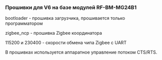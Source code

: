 ### Прошивки для V6 на базе модулей RF-BM-MG24B1

bootloader - прошивка загрузчика, прошивается только программатором

zigbee_ncp - прошивка Zigbee координатора 

115200 и 230400 - скорости обмена чипа Zigbee с UART

В прошивках используется аппаратное управление потоком CTS/RTS.

